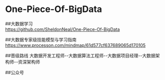 # One-Piece-Of-BigData
##大数据学习  
https://github.com/SheldonNeal/One-Piece-Of-BigData

##大数据专家级技能模型与学习指南
https://www.processon.com/mindmap/61d577cf637689065d170105

##晋级路线
大数据开发工程师--大数据算法工程师--大数据项目经理--大数据架构师--资深架构师 

##公众号
 